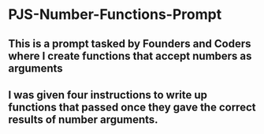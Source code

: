 # PJS-Number-Functions-Prompt

## This is a prompt tasked by Founders and Coders where I create functions that accept numbers as arguments 

## I was given four instructions to write up functions that passed once they gave the correct results of number arguments. 


